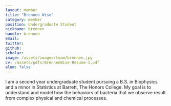 ```yaml
---
layout: member
title: "Brennen Wise"
category: member 
position: Undergraduate Student
nickname: brennen
handle: brennen
email: 
twitter: 
github: 
scholar: 
image: /assets/images/team/brennen.jpg
cv: /assets/pdfs/BrennenWise-Resume-1.pdf
alum: false
---
```

I am a second year undergraduate student pursuing a B.S. in Biophysics and a minor in Statistics at Barrett, The Honors College. My goal is to understand and model how the behaviors of bacteria that we observe result from complex physical and chemical processes. 